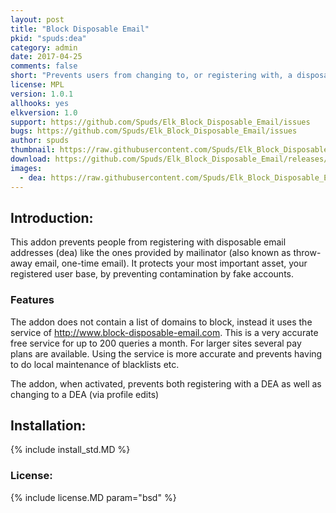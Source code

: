 ```yaml
---
layout: post
title: "Block Disposable Email"
pkid: "spuds:dea"
category: admin
date: 2017-04-25
comments: false
short: "Prevents users from changing to, or registering with, a disposable email address"
license: MPL
version: 1.0.1
allhooks: yes
elkversion: 1.0
support: https://github.com/Spuds/Elk_Block_Disposable_Email/issues
bugs: https://github.com/Spuds/Elk_Block_Disposable_Email/issues
author: spuds
thumbnail: https://raw.githubusercontent.com/Spuds/Elk_Block_Disposable_Email/master/sample_images/dea.jpg
download: https://github.com/Spuds/Elk_Block_Disposable_Email/releases/download/v1.0.1/elk_dea_check_101.zip
images:
  - dea: https://raw.githubusercontent.com/Spuds/Elk_Block_Disposable_Email/master/sample_images/dea.jpg
---
```


## Introduction:
This addon prevents people from registering with disposable email addresses (dea) like the ones provided by mailinator (also known as throw-away email, one-time email). It protects your most important asset, your registered user base, by preventing contamination by fake accounts.

### Features
The addon does not contain a list of domains to block, instead it uses the service of http://www.block-disposable-email.com. This is a very accurate free service for up to 200 queries a month. For larger sites several pay plans are available.  Using the service is more accurate and prevents having to do local maintenance of blacklists etc.

The addon, when activated, prevents both registering with a DEA as well as changing to a DEA (via profile edits)

## Installation:
{% include install_std.MD %}

### License:
{% include license.MD param="bsd" %}
